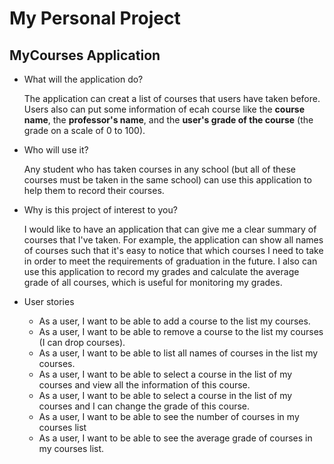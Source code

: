 # My Personal Project

## MyCourses Application

- What will the application do?  

    The application can creat a list of courses that users have taken before. Users also can put some information of ecah course like the **course name**, the **professor's name**, and the **user's grade of the course** (the grade on a scale of 0 to 100).
    
- Who will use it? 

    Any student who has taken courses in any school (but all of these courses must be taken in the same school) can use this application to help them to record their courses. 

- Why is this project of interest to you? 
    
    I would like to have an application that can give me a clear summary of courses that I've taken. For example, the application can show all names of courses such that it's easy to notice that which courses I need to take in order to meet the requirements of graduation in the future. I also can use this application to record my grades and calculate the average grade of all courses, which is useful for monitoring my grades.
    
- User stories 
    - As a user, I want to be able to add a course to the list my courses. 
    - As a user, I want to be able to remove a course to the list my courses (I can drop courses).
    - As a user, I want to be able to list all names of courses in the list my courses. 
    - As a user, I want to be able to select a course in the list of my courses and view all the information of this course.
    - As a user, I want to be able to select a course in the list of my courses and I can change the grade of this course.
    - As a user, I want to be able to see the number of courses in my courses list
    - As a user, I want to be able to see the average grade of courses in my courses list.
